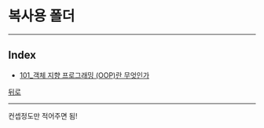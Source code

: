# 복사용 폴더

----
## Index 
* [101_객체 지향 프로그래밍 (OOP)란 무엇인가](./101_OOP/README.md)

 
[뒤로](../README.md)  

----

컨셉정도만 적어주면 됨!
